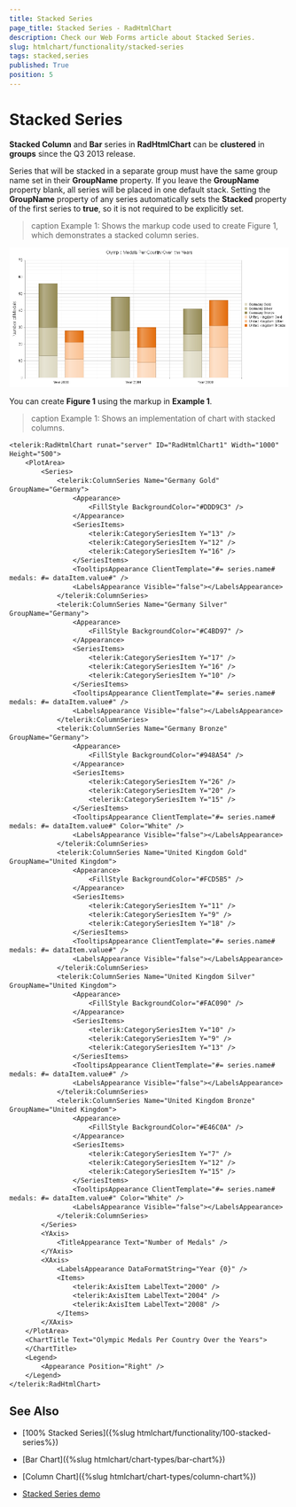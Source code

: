 ```yaml
---
title: Stacked Series
page_title: Stacked Series - RadHtmlChart
description: Check our Web Forms article about Stacked Series.
slug: htmlchart/functionality/stacked-series
tags: stacked,series
published: True
position: 5
---
```


# Stacked Series

**Stacked Column** and **Bar** series in **RadHtmlChart** can be **clustered** in **groups** since the Q3 2013 release.

Series that will be stacked in a separate group must have the same group name set in their **GroupName** property. If you leave the **GroupName** property blank, all series will be placed in one default stack. Setting the **GroupName** property of any series automatically sets the **Stacked** property of the first series to **true**, so it is not required to be explicitly set.

>caption Example 1: Shows the markup code used to create Figure 1, which demonstrates a stacked column series.

![htmlchart-stacked-and-grouped-column-series](images/htmlchart-stacked-and-grouped-column-series.png)

You can create **Figure 1** using the markup in **Example 1**.

>caption Example 1: Shows an implementation of chart with stacked columns.

````ASP.NET
<telerik:RadHtmlChart runat="server" ID="RadHtmlChart1" Width="1000" Height="500">
	<PlotArea>
		<Series>
			<telerik:ColumnSeries Name="Germany Gold" GroupName="Germany">
				<Appearance>
					<FillStyle BackgroundColor="#DDD9C3" />
				</Appearance>
				<SeriesItems>
					<telerik:CategorySeriesItem Y="13" />
					<telerik:CategorySeriesItem Y="12" />
					<telerik:CategorySeriesItem Y="16" />
				</SeriesItems>
				<TooltipsAppearance ClientTemplate="#= series.name# medals: #= dataItem.value#" />
				<LabelsAppearance Visible="false"></LabelsAppearance>
			</telerik:ColumnSeries>
			<telerik:ColumnSeries Name="Germany Silver" GroupName="Germany">
				<Appearance>
					<FillStyle BackgroundColor="#C4BD97" />
				</Appearance>
				<SeriesItems>
					<telerik:CategorySeriesItem Y="17" />
					<telerik:CategorySeriesItem Y="16" />
					<telerik:CategorySeriesItem Y="10" />
				</SeriesItems>
				<TooltipsAppearance ClientTemplate="#= series.name# medals: #= dataItem.value#" />
				<LabelsAppearance Visible="false"></LabelsAppearance>
			</telerik:ColumnSeries>
			<telerik:ColumnSeries Name="Germany Bronze" GroupName="Germany">
				<Appearance>
					<FillStyle BackgroundColor="#948A54" />
				</Appearance>
				<SeriesItems>
					<telerik:CategorySeriesItem Y="26" />
					<telerik:CategorySeriesItem Y="20" />
					<telerik:CategorySeriesItem Y="15" />
				</SeriesItems>
				<TooltipsAppearance ClientTemplate="#= series.name# medals: #= dataItem.value#" Color="White" />
				<LabelsAppearance Visible="false"></LabelsAppearance>
			</telerik:ColumnSeries>
			<telerik:ColumnSeries Name="United Kingdom Gold" GroupName="United Kingdom">
				<Appearance>
					<FillStyle BackgroundColor="#FCD5B5" />
				</Appearance>
				<SeriesItems>
					<telerik:CategorySeriesItem Y="11" />
					<telerik:CategorySeriesItem Y="9" />
					<telerik:CategorySeriesItem Y="18" />
				</SeriesItems>
				<TooltipsAppearance ClientTemplate="#= series.name# medals: #= dataItem.value#" />
				<LabelsAppearance Visible="false"></LabelsAppearance>
			</telerik:ColumnSeries>
			<telerik:ColumnSeries Name="United Kingdom Silver" GroupName="United Kingdom">
				<Appearance>
					<FillStyle BackgroundColor="#FAC090" />
				</Appearance>
				<SeriesItems>
					<telerik:CategorySeriesItem Y="10" />
					<telerik:CategorySeriesItem Y="9" />
					<telerik:CategorySeriesItem Y="13" />
				</SeriesItems>
				<TooltipsAppearance ClientTemplate="#= series.name# medals: #= dataItem.value#" />
				<LabelsAppearance Visible="false"></LabelsAppearance>
			</telerik:ColumnSeries>
			<telerik:ColumnSeries Name="United Kingdom Bronze" GroupName="United Kingdom">
				<Appearance>
					<FillStyle BackgroundColor="#E46C0A" />
				</Appearance>
				<SeriesItems>
					<telerik:CategorySeriesItem Y="7" />
					<telerik:CategorySeriesItem Y="12" />
					<telerik:CategorySeriesItem Y="15" />
				</SeriesItems>
				<TooltipsAppearance ClientTemplate="#= series.name# medals: #= dataItem.value#" Color="White" />
				<LabelsAppearance Visible="false"></LabelsAppearance>
			</telerik:ColumnSeries>
		</Series>
		<YAxis>
			<TitleAppearance Text="Number of Medals" />
		</YAxis>
		<XAxis>
			<LabelsAppearance DataFormatString="Year {0}" />
			<Items>
				<telerik:AxisItem LabelText="2000" />
				<telerik:AxisItem LabelText="2004" />
				<telerik:AxisItem LabelText="2008" />
			</Items>
		</XAxis>
	</PlotArea>
	<ChartTitle Text="Olympic Medals Per Country Over the Years">
	</ChartTitle>
	<Legend>
		<Appearance Position="Right" />
	</Legend>
</telerik:RadHtmlChart>
````


## See Also

 * [100% Stacked Series]({%slug htmlchart/functionality/100-stacked-series%})

 * [Bar Chart]({%slug htmlchart/chart-types/bar-chart%})

 * [Column Chart]({%slug htmlchart/chart-types/column-chart%})
 
 * [Stacked Series demo](https://demos.telerik.com/aspnet-ajax/htmlchart/examples/functionality/stacked-series/defaultcs.aspx)
